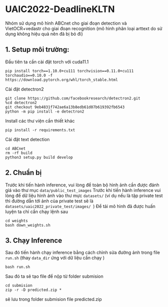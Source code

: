 

# UAIC2022-DeadlineKLTN
Nhóm sử dụng mô hình ABCnet cho giai đoạn detection và VietOCR+vedastr cho giai đoạn recognition (mô hình phân loại arttext do sử dụng không hiệu quả nên đã bị bỏ đi)

## 1. Setup môi trường:
Đầu tiên ta cần cài đặt torch với cuda11.1
```
pip install torch==1.10.0+cu111 torchvision==0.11.0+cu111 torchaudio==0.10.0 -f https://download.pytorch.org/whl/torch_stable.html
```

Cài  đặt detectron2
```
git clone https://github.com/facebookresearch/detectron2.git
%cd detectron2
git checkout 9eb4831f742ae6a13b8edb61d07b619392fb6543
python -m pip install -e detectron2
```

Install các thư viện cần thiết khác
```
pip install -r requirements.txt
```
Cài đặt text detection
```
cd ABCnet
rm -rf build
python3 setup.py build develop
```

## 2. Chuẩn bị 
Trước khi tiến hành inference, vui lòng để toàn bộ hình ảnh cần được đánh giá vào thư mục `data/public_test_images`
Trước khi tiến hành  inference vui lòng để dữ liệu hình ảnh vào thư mực `datasets/` (ví dụ nếu là tập private test thì đường dẫn tới ảnh của private test sẽ là `datasets/uaic2022_private_test/images/ `)
Để tải mô hình đã được huấn luyện ta chỉ cần chạy lệnh sau
```
cd weights
bash down_weights.sh
```
## 3. Chạy Inference



Sau đó tiến hành chạy inference bằng cách chỉnh sửa đường ảnh trong file `run.sh` (thay `data_dir` ứng với dữ liệu cần chạy )

```
bash run.sh
```
Sau đó ta sẽ tạo file để nộp từ folder submision
```
cd submision
zip -r -D predicted.zip *
```
sẽ lưu trong folder submision file predicted.zip





